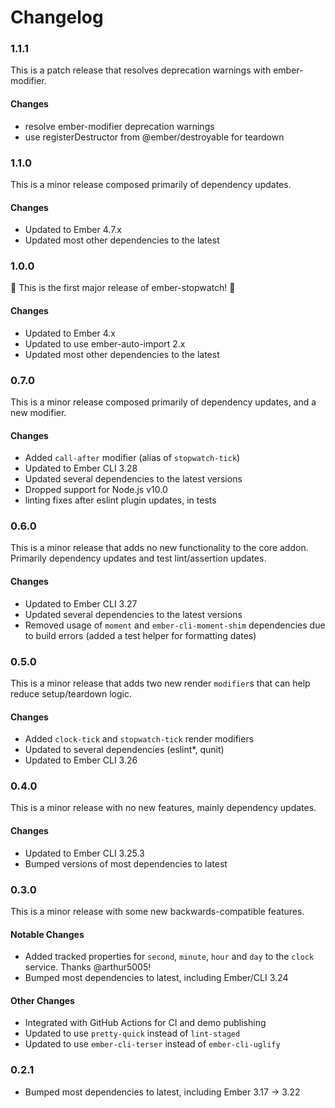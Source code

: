 # Changelog

### 1.1.1

This is a patch release that resolves deprecation warnings with ember-modifier.

#### Changes

-   resolve ember-modifier deprecation warnings
-   use registerDestructor from @ember/destroyable for teardown

### 1.1.0

This is a minor release composed primarily of dependency updates.

#### Changes

-   Updated to Ember 4.7.x
-   Updated most other dependencies to the latest

### 1.0.0

🎉 This is the first major release of ember-stopwatch! 🎉

#### Changes

-   Updated to Ember 4.x
-   Updated to use ember-auto-import 2.x
-   Updated most other dependencies to the latest

### 0.7.0

This is a minor release composed primarily of dependency updates, and a new modifier.

#### Changes

-   Added `call-after` modifier (alias of `stopwatch-tick`)
-   Updated to Ember CLI 3.28
-   Updated several dependencies to the latest versions
-   Dropped support for Node.js v10.0
-   linting fixes after eslint plugin updates, in tests

### 0.6.0

This is a minor release that adds no new functionality to the core addon. Primarily dependency updates and test lint/assertion updates.

#### Changes

-   Updated to Ember CLI 3.27
-   Updated several dependencies to the latest versions
-   Removed usage of `moment` and `ember-cli-moment-shim` dependencies due to build errors (added a test helper for formatting dates)

### 0.5.0

This is a minor release that adds two new render `modifier`s that can help reduce setup/teardown logic.

#### Changes

-   Added `clock-tick` and `stopwatch-tick` render modifiers
-   Updated to several dependencies (eslint\*, qunit)
-   Updated to Ember CLI 3.26

### 0.4.0

This is a minor release with no new features, mainly dependency updates.

#### Changes

-   Updated to Ember CLI 3.25.3
-   Bumped versions of most dependencies to latest

### 0.3.0

This is a minor release with some new backwards-compatible features.

#### Notable Changes

-   Added tracked properties for `second`, `minute`, `hour` and `day` to the `clock` service. Thanks @arthur5005!
-   Bumped most dependencies to latest, including Ember/CLI 3.24

#### Other Changes

-   Integrated with GitHub Actions for CI and demo publishing
-   Updated to use `pretty-quick` instead of `lint-staged`
-   Updated to use `ember-cli-terser` instead of `ember-cli-uglify`

### 0.2.1

-   Bumped most dependencies to latest, including Ember 3.17 -> 3.22
